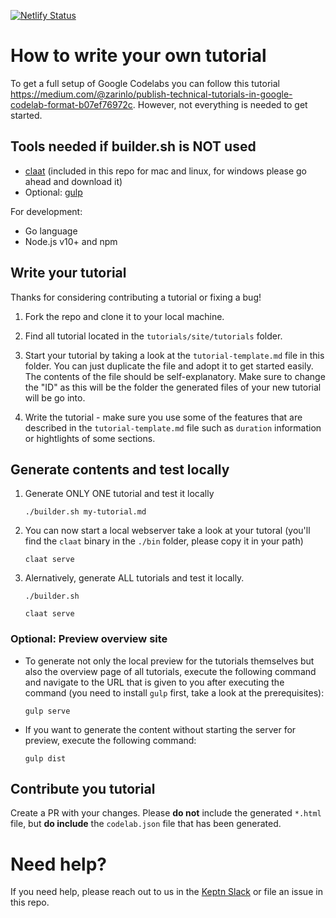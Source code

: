 [![Netlify Status](https://api.netlify.com/api/v1/badges/244ac853-f6f6-4005-a02a-ec7ba2a2b4e1/deploy-status)](https://app.netlify.com/sites/keptn-tutorials/deploys)

# How to write your own tutorial

To get a full setup of Google Codelabs you can follow this tutorial https://medium.com/@zarinlo/publish-technical-tutorials-in-google-codelab-format-b07ef76972c. However, not everything is needed to get started.

## Tools needed if builder.sh is NOT used

- [claat](https://github.com/googlecodelabs/tools/tree/master/claat#install) (included in this repo for mac and linux, for windows please go ahead and download it)
- Optional: [gulp](https://gulpjs.com/)

For development:
- Go language
- Node.js v10+ and npm

## Write your tutorial

Thanks for considering contributing a tutorial or fixing a bug!

1. Fork the repo and clone it to your local machine.

1. Find all tutorial located in the `tutorials/site/tutorials` folder.

1. Start your tutorial by taking a look at the `tutorial-template.md` file in this folder. You can just duplicate the file and adopt it to get started easily. The contents of the file should be self-explanatory. Make sure to change the "ID" as this will be the folder the generated files of your new tutorial will be go into.

1. Write the tutorial - make sure you use some of the features that are described in the `tutorial-template.md` file such as `duration` information or hightlights of some sections.


## Generate contents and test locally

1. Generate ONLY ONE tutorial and test it locally

    ```
    ./builder.sh my-tutorial.md

1. You can now start a local webserver take a look at your tutoral (you'll find the `claat` binary in the `./bin` folder, please copy it in your path)

    ```
    claat serve
    ```

1. Alernatively, generate ALL tutorials and test it locally.
    ```
    ./builder.sh 

    claat serve
    ```

  
### Optional: Preview overview site 

- To generate not only the local preview for the tutorials themselves but also the overview page of all tutorials, execute the following command and navigate to the URL that is given to you after executing the command (you need to install `gulp` first, take a look at the prerequisites):
    ```
    gulp serve 
    ```

- If you want to generate the content without starting the server for preview, execute the following command:
    ```
    gulp dist
    ```

## Contribute you tutorial

Create a PR with your changes. 
Please **do not** include the generated `*.html` file, but **do include** the `codelab.json` file that has been generated.

# Need help?

If you need help, please reach out to us in the [Keptn Slack](https://slack.keptn.sh) or file an issue in this repo.

